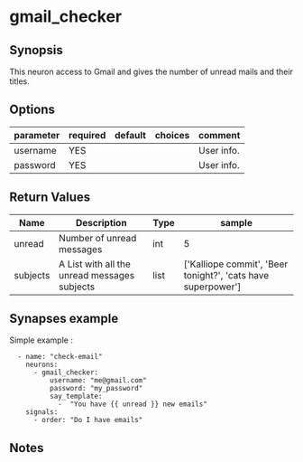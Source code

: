 # gmail_checker

## Synopsis

This neuron access to Gmail and gives the number of unread mails and their titles.

## Options

| parameter | required | default | choices | comment    |
|-----------|----------|---------|---------|------------|
| username  | YES      |         |         | User info. |
| password  | YES      |         |         | User info. |

## Return Values

| Name     | Description                                  | Type | sample                                                       |
|----------|----------------------------------------------|------|--------------------------------------------------------------|
| unread   | Number of unread messages                    | int  | 5                                                            |
| subjects | A List with all the unread messages subjects | list | ['Kalliope commit', 'Beer tonight?', 'cats have superpower'] |

## Synapses example

Simple example : 

```
  - name: "check-email"
    neurons:
      - gmail_checker:
          username: "me@gmail.com"
          password: "my_password"
          say_template: 
            -  "You have {{ unread }} new emails"
    signals:
      - order: "Do I have emails"
```


## Notes


